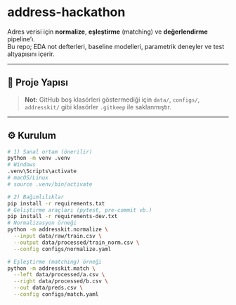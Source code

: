 # address-hackathon

Adres verisi için **normalize**, **eşleştirme** (matching) ve **değerlendirme** pipeline’ı.  
Bu repo; EDA not defterleri, baseline modelleri, parametrik deneyler ve test altyapısını içerir.

---

## 📂 Proje Yapısı


> **Not:** GitHub boş klasörleri göstermediği için `data/`, `configs/`, `addresskit/` gibi klasörler `.gitkeep` ile saklanmıştır.

---

## ⚙️ Kurulum

```bash
# 1) Sanal ortam (önerilir)
python -m venv .venv
# Windows
.venv\Scripts\activate
# macOS/Linux
# source .venv/bin/activate

# 2) Bağımlılıklar
pip install -r requirements.txt
# Geliştirme araçları (pytest, pre-commit vb.)
pip install -r requirements-dev.txt
# Normalizasyon örneği
python -m addresskit.normalize \
  --input data/raw/train.csv \
  --output data/processed/train_norm.csv \
  --config configs/normalize.yaml

# Eşleştirme (matching) örneği
python -m addresskit.match \
  --left data/processed/a.csv \
  --right data/processed/b.csv \
  --out data/preds.csv \
  --config configs/match.yaml
